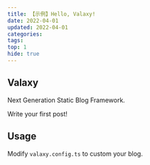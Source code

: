 ```yaml
---
title: 【示例】Hello, Valaxy!
date: 2022-04-01
updated: 2022-04-01
categories: 
tags:
top: 1
hide: true
---
```


## Valaxy

Next Generation Static Blog Framework.

Write your first post!

## Usage

Modify `valaxy.config.ts` to custom your blog.
